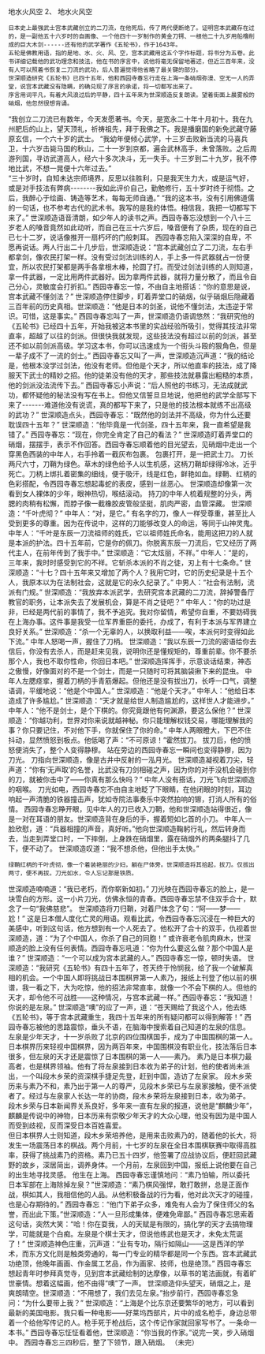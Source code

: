 地水火风空
2、  地水火风空
 
    日本史上最强武士宫本武藏创立的二刀流，在他死后，传了两代便断绝了。证明宫本武藏存在过的，是一副他五十六岁时的自画像、一个他四十一岁制作的黄金刀锷、一根他二十九岁用船橹削成的巨大木剑------还有他的武学著作《五轮书》，作于1643年。
    五轮是佛教用语，指的是地、水、火、风、空，宫本武藏用这五个字作标题，将书分为五卷。此书详细记载他的武功理念和技法，他在书的序言中，说他将毫无保留地著述，但近三百年来，没有人可以照着书恢复二刀流的武功，后人普遍觉得他省略了最关键的部分。
    世深顺造研究《五轮书》已四十五年，他和西园寺春忘行走在上海一条硝烟弥漫、空无一人的弄堂，说宫本武藏没有隐瞒，的确兑现了序言的承诺，将一切都写出来了。
    序言用词平凡，有着大风浪过后的平静，四十五年来为世深顺造反复朗读。望着街面上晨雾般的硝烟，他忽然很想背诵。
   “我创立二刀流已有数年，今天发愿著书。今天，是宽永二十年十月初十。我在九州肥后的山上，望天顶礼，祈祷祖先，拜于我佛之下。我是播磨国的新免武藏守藤原玄信，一个六十岁的武士。
    “我幼年便倾心武学，十三岁击败新当流的马喜兵卫，十六岁击毙马国的秋山，二十一岁到京都，遍会武林高手，未曾落败。之后周游列国，寻访武道高人，经六十多次决斗，无一失手。十三岁到二十九岁，我不停地比武，不想一晃便十六年过去。”   
    “三十岁时，自知未达宗师境界，反思以往胜利，只是我天生力大，或是运气好，或是对手技法有弊病--------我如此评价自己，勤勉修行，五十岁时终于彻悟。之后，我醉心于绘画、铸造等艺术，每每无师自通。”
    “我的这本书，没有引用佛道儒的一句话，也不参考古代的武术书。我写的是我的体悟。相信我，我把一切都写下来了。”
    世深顺造语音清朗，如少年人的读书之声。西园寺春忘没想到一个八十三岁老人的嗓音竟然如此动听，而自己在三十六岁后，嗓音便有了杂质，现在的自己已七十二岁，说话像推开一扇朽坏的门般刺耳。
    西园寺春忘陷入深深的自卑，不愿再说话。两人行出二十几步后，世深顺造说：“宫本武藏创立了二刀流，左右手都拿剑，像农民打架一样。没有受过剑法训练的人，手上多一件武器就占一份便宜，所以农民打架都是两手各拿根木棒，抡圆了打。而受过剑法训练的人则知道，拿一件武器，一定比用两件武器好。因为拿两件武器，就将力量分散了，而且令自己分心，灵敏度会打折扣。”
    西园寺春忘一惊，不由自主地搭话：“你的意思是说，宫本武藏不懂剑法？”
    世深顺造停住脚步，盯着弄堂口的硝烟，似乎硝烟后隐藏着三百年前的历史真相。世深顺造：“他是日本的剑圣，说他不懂剑法，太违逆于常识。可惜，这是事实。”
    西园寺春忘叫了一声，世深顺造仍语调悠然：“我研究他的《五轮书》已经四十五年，开始我被这本书里的实战经验所吸引，觉得其技法非常直率，超越了以往的剑派。但很快我就发现，这些技法没有超过以前的剑派，甚至还不如以前剑派高级。学习这本书，你可以迅速成为一个街头斗殴的狠角色，但是一辈子成不了一流的剑士。”
    西园寺春忘又叫了一声，世深顺造沉声道：“我的结论是，他根本没学过剑法，他没有老师。但他是个天才，所以他直率的技法，成了降服天下武士的精妙之招。他的徒弟没有他的天才，那些技法就暴露出粗糙的本质，他的剑派没法流传下去。”
    西园寺春忘小声说：“后人照他的书练习，无法成就武功，都怀疑他的秘法没有写在书上。但他又信誓旦旦地说，他把他的武学全部写下来了-------难道他没有说谎，真的都写下来了，只是他的技法根本就练不出高级的武功？”
    世深顺造点头，西园寺春忘：“既然他的剑法并不高级，你为什么还要耽误四十五年？”
    世深顺造：“他毕竟是一代剑圣，四十五年来，我一直希望是我错了。”
    西园寺春忘：“现在，你完全肯定了自己的看法？”
    世深顺造盯着弄堂口的硝烟，摆摆手，表示不作回答。西园寺春忘顺着他的目光望去，见硝烟中走出一个穿黑色西装的中年人，右手拎着一截灰布包裹。
    包裹打开，是一把武士刀。
    刀长两尺六寸，刀鞘为绿色。草木的绿色给予人以生机感，这柄刀鞘却绿得冷冰，近乎死亡。刀柄上绑扎着密集的细线，便于吸汗，线是红色，鲜艳如血。绿鞘、红柄的色彩搭配，令西园寺春忘想起毒蛇的表皮，感到一丝恶心。
    世深顺造却像第一次看到女人裸体的少年，眼神热切，喉结滚动。
    持刀的中年人梳着规整的分头，两腮的肉稍有松懈，而脖子像一截橡胶皮管般坚挺，肌肉严密，血管深藏。
    世深顺造：“千叶虎彻？”
    中年人：“对，是它。”
    有名字的刀，像人一样受尊重，甚至比人受到更多的尊重。因为在传说中，这样的刀能够改变人的命运，等同于山神灵鬼。
    中年人：“千叶是东辰一刀流祖师的姓氏，它以祖师姓氏命名，能用这把刀的人就是本派的护法。四十五年前，它是你的佩刀。你脱离东辰一刀流后，它又经历了两代主人，在前年传到了我手中。”
    世深顺造：“它太炫丽，不祥。”
    中年人：“是的，三年来，我时时感受到它的不祥。它斩杀本派的不肖之徒，刃上有十七条命。”
    世深顺造：“十七？四十五年来又增加了两个人？我用它时，它的历史纪录是十五个人，我原本以为在法制社会，这就是它的永久纪录了。”
    中男人：“社会有法制，流派有门规。”
    世深顺造：“我放弃本派武学，去研究宫本武藏的二刀流，辞掉警备厅教官的职务，让本派失去了发展机会，算是不肖之徒吧？”
    中年人：“你的功过是非，已经是两代前的事情了，我不予追究。我对你留情，希望你自重，不要妨碍我在上海办事。这件事是我受一位军界重臣的委托，办成了，有利于本派与军界建立良好关系。”
    世深顺造：“杀一个无辜的人，以换取利益——唉，本派何时变得如此下流。”
    中年人怒喝一声，握住了刀柄。
    世深顺造：“我以东辰一刀流的密语给你去信后，你没有去杀人，而是赶来见我，说明你还是懂规矩的，尊重前辈。你不要杀那个人，我也不取你性命，你回日本吧。”
    世深顺造挥挥手，示意谈话结束，神态之傲慢，好像面对的不是一个剑士，而是一只随时可将其脑袋揪下来的昆虫。
    中年人左腮痉挛，握着刀柄的手青筋爆起。但他还是没有拔出刀，长呼一口气，调整语调，平缓地说：“他是个中国人。”
   世深顺造：“他是个天才。”
   中年人：“他给日本造成了许多尴尬。”
   世深顺造：“天才就是给世人制造尴尬的，这样世人才能进步。”
   中年人：“他不是剑士，是个下棋的。你究竟跟他有何渊源，要这么保他？”
   世深顺造：“你越功利，世界对你来说就越神秘。你只能理解权钱交易，哪能理解我的事？你只要记住，不对他下手，你就保住了你的命。”
   中年人两眼瞪大，下巴不住抖动，显然愤怒到极点。他低喝了声：“不可原谅！”霍然拔刀。
   拔刀后，他的愤怒便消失了，整个人变得静穆。
   站在旁边的西园寺春忘一瞬间也变得静穆，因为刀光。
   刀指向世深顺造，像是古井中反射的一泓月光。
   世深顺造凝视着刀尖，轻声道：“你有‘无声取’的名誉，比武没有刀剑相碰之声，因为你的对手没机会碰到你的刀，就被你击中了——你真有那么快吗？”
   中年人没有搭话，刀光飞向世深顺造的咽喉。
   刀光如电，西园寺春忘不由自主地眨了下眼睛，在他闭眼的时刻，耳边响起一声清脆的铁器撞击声，犹如寺院法事奏乐中突然拍响的镲，打消人所有的俗情。
    西园寺春忘睁开眼，见中年人的刀已收入刀鞘，他和世深顺造站得很近，像是一对在耳语的朋友。世深顺造背在身后的手，握着短如匕首的小刀。
    中年人一脸欣慰，道：“兵器相撞的声音，真好听。”他向世深顺造鞠躬行礼，然后转身而去，当走到弄堂口时，一下摔倒，上身跌在硝烟里，露在硝烟外的两条腿抖了几下，便不动了。
    世深顺造叹道：“我不想杀他，但他出手太快。”
 
    绿鞘红柄的千叶虎彻，像一个着装艳丽的少妇，躺在尸体旁。世深顺造将其拾起，拔刀。仅拔出两寸，便不再拔。刀光如水，令人忘记那是铁质。
   世深顺造喃喃道：“我已老朽，而你崭新如初。”
   刀光映在西园寺春忘的脸上，是一块雪白的方形。这一小片刀光，仿佛永恒的青春。西园寺春忘禁不住双手合十，默念了一句“我佛慈悲”。
   世深顺造将刀归鞘，对着尸体念了句：“阿——梦——尬！”
   这是日本僧人度化亡灵的用语。观看比武，令西园寺春忘沉浸在一种巨大的美感中，听到这句话，他方想到有一个人死去了。他松开了合十的双手，仇视着世深顺造，道：“为了个中国人，你杀了自己的同胞！”
   或许衰老令肌肉麻木，世深顺造的脸上没有任何表情。西园寺春忘吼道：“你为什么要这么做？那个中国人是谁？”
   世深顺造：“一个可以成为宫本武藏的人。”
   西园寺春忘一惊，顿时失语。
   世深顺造：“我研究《五轮书》有四十五年了，苍天终于怜悯我，给了我一个破解真相的机会。一个中国人即将挑战日本围棋界第一人素乃，报纸上刊登了他以前的棋谱，我一看之下，大为吃惊，他的招法非常直率，就像一个不会下棋的人。但他的天才，却令他不可战胜——这种情况，与宫本武藏一样。”
    西园寺春忘：“我知道！你说的是左泉。”
    世深顺造“噢”的应了一声，道：“苍天赐给了我这个人，他去练《五轮书》，等于宫本武藏重生，我四十五年来的所有疑问都可以得到解答！”
    西园寺春忘被他的思路震惊，垂头不语，在脑海中搜索着自己知道的左泉的信息。
    左泉是少年天才，十一岁杀败了北京的四位围棋国手，成为了中国围棋的第一人。日本棋界历来轻视中国棋界，因为两百年来，中国围棋没有职业化，技法落后日本很多，但左泉的天才还是震惊了日本围棋的第一人——素乃。
    素乃是日本棋力最高者，也是棋界领袖。他有了将左泉接到日本收为弟子的计划，他的使者尚未派出，一个叫段木乡荣的资深棋手捷足先登，赶到中国，造访了左泉家。
    段木乡荣历来与素乃不和，素乃出于第一人的尊严，见段木乡荣已与左泉家接触，便不派使者了。经过与左泉家人长达一年的协商，段木乡荣将左泉接到日本，收为弟子。
    段木乡荣与日本新闻界关系良好，多年来一直有左泉的报道，说他是“麒麟少年”，麒麟是传说中的神物，日本历来有崇敬少年天才的大众心理，他没有因为是中国人而受到歧视，反而深受日本百姓喜爱。        
    但日本棋界人士则知道，段木乡荣培养他，是用来击败素乃的，随着他的长大，将发生一场震荡日本的棋战。两个月前，十七岁的左泉在全日本围棋联赛中取得高胜率，获得了挑战素乃的资格。素乃已五十四岁，他签署了应战协议后，便赶回武藏野的故乡，深居简出，调养身体。一个月前，左泉回到中国，报纸上说他要在自己的出生地寻找灵感。
    他生在上海。
    西园寺春忘谨慎地问：“素乃怕输，所以委托日本军部在上海除掉左泉？”世深顺造：“素乃棋风强悍，敢打敢拼，总是正面作战，棋如其人，我相信他的人品。从他积极备战的行为看，他对此次天才的碰撞，也是心存期待的。”
    西园寺春忘：“他门下弟子众多，难免有人会为了保住师父的名誉，而出此下策。”世深顺造：“人一旦形成集体，便难免卑鄙。”
    西园寺春忘思索着这句话，突然大笑：“哈！你在耍我，人的天赋是有限的，搞化学的天才去搞物理学，可能就是个白痴。左泉是个棋士天才，但说他练武也是天才，未免太荒诞了！”
    世深顺造神色庄重，沉声道：“业有专功，隔行如隔山——这是西洋的学术，而东方文化则是触类旁通的，每一门专业的精华都是同一个东西。宫本武藏武功绝顶，他晚年画画、作金属工艺品，作为画家、技师，也是绝顶。”
    西园寺春忘想起青年时参拜真觉寺，见到宫本武藏绘制的达摩像，以草书的笔法画就，有着旷世豪情。想着这幅画，他不由得“噢”了一声。
    世深顺造仰头望天，硝烟之上，是爽朗晴空。世深顺造：“不用想了，我们去见左泉。”抬步前行，西园寺春忘急问：“为什么要带上我？”
    世深顺造：“上海是个比东京还要繁华的地方，可以看到最新的美国电影。我只看一种电影——好莱坞西部片，片中的成名枪手，身边总带着一个给他写传记的人。枪手死于枪战后，这个传记作家就回家写书了。一条命一本书。”
    西园寺春忘怔怔看着他，世深顺造：“你当我的作家。”说完一笑，步入硝烟中。
    西园寺春忘三四秒后，整了下领节，跟入硝烟。
    （未完）
